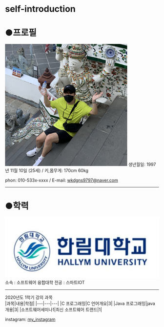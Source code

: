 # self-introduction

# ●프로필
<img src=장훈방콕.jpg height=400 widht=400>
생년월일: 1997년 11월 10일 (25세) / 키,몸무게: 170cm 60kg

phon: 010-533x-xxxx / E-mail: wkdgns9797@naver.com

---
# ●학력

<img src=학교마크.jpg height=200 widht=200>
소속 : 소프트웨어 융합대학   
전공 : 스마트IOT

---------------

2020년도 1학기 강의 과목   
|과목|내용|학점|
|---|---|---|
|C 프로그래밍|C 언어개요|3|
|Java 프로그래밍|java 개용|3|
|소프트웨어세미나1|최신 소프트웨어 트랜드|1|

instagram: [my_instagram][instagram]

[instagram]:https://www.instagram.com/lillilililiiil/
